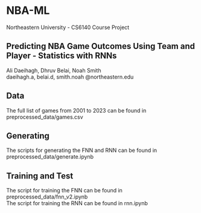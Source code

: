 # NBA-ML
Northeastern University - CS6140 Course Project

## Predicting NBA Game Outcomes Using Team and Player - Statistics with RNNs
Ali Daeihagh, Dhruv Belai, Noah Smith  
daeihagh.a, belai.d, smith.noah @northeastern.edu

## Data
The full list of games from 2001 to 2023 can be found in preprocessed_data/games.csv 

## Generating 
The scripts for generating the FNN and RNN can be found in preprocessed_data/generate.ipynb

## Training and Test
The script for training the FNN can be found in preprocessed_data/fnn_v2.ipynb  
The script for training the RNN can be found in rnn.ipynb

